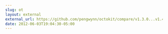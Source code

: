 ```yaml
---
slug: ot
layout: external
external_url: https://github.com/pengwynn/octokit/compare/v1.3.0...v1.4.0
date: 2012-06-03T19:04:30-05:00
---
```

